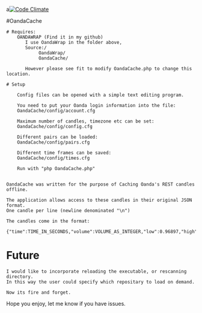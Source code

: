 a[![Code Climate](https://codeclimate.com/github/tavurth/OandaCache/badges/gpa.svg)](https://codeclimate.com/github/tavurth/OandaCache)

#OandaCache

    # Requires:
        OANDAWRAP (Find it in my github)
           I use OandaWrap in the folder above,
           Source:/
                OandaWrap/
                OandaCache/

           However please see fit to modify OandaCache.php to change this location.

    # Setup

        Config files can be opened with a simple text editing program.
    
        You need to put your Oanda login information into the file:
        OandaCache/config/account.cfg

        Maximum number of candles, timezone etc can be set:
        OandaCache/config/config.cfg

        Different pairs can be loaded:
        OandaCache/config/pairs.cfg

        Different time frames can be saved:
        OandaCache/config/times.cfg

        Run with "php OandaCache.php"

    
    OandaCache was written for the purpose of Caching Oanda's REST candles offline.

    The application allows access to these candles in their original JSON format.
    One candle per line (newline denominated "\n")

    The candles come in the format:

    {"time":TIME_IN_SECONDS,"volume":VOLUME_AS_INTEGER,"low":0.96897,"high":0.96899,"open":0.96897,"close":0.968975}

# Future

    I would like to incorporate reloading the executable, or rescanning directory.
    In this way the user could specify which repositary to load on demand.

    Now its fire and forget.
    
   Hope you enjoy, let me know if you have issues.